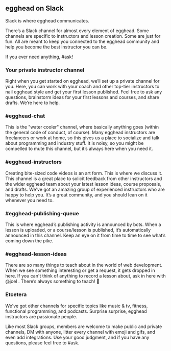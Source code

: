 ## egghead on Slack
Slack is where egghead communicates.

There’s a Slack channel for almost every element of egghead. Some channels are specific to instructors and lesson creation. Some are just for fun. All are meant to keep you connected to the egghead community and help you become the best instructor you can be.

If you ever need anything, #ask!


### Your private instructor channel

Right when you get started on egghead, we’ll set up a private channel for you. Here, you can work with your coach and other top-tier instructors to nail egghead style and get your first lesson published. Feel free to ask any questions, brainstorm ideas for your first lessons and courses, and share drafts. We’re here to help.


### #egghead-chat

This is the "water cooler" channel, where basically anything goes (within the general code of conduct, of course). Many egghead instructors are freelancers or work at home, so this gives us a place to socialize and talk about programming and industry stuff. It is noisy, so you might be compelled to mute this channel, but it’s always here when you need it.


### #egghead-instructors

Creating bite-sized code videos is an art form. This is where we discuss it. This channel is a great place to solicit feedback from other instructors and the wider egghead team about your latest lesson ideas, course proposals, and drafts. We've got an amazing group of experienced instructors who are happy to help you. It’s a great community, and you should lean on it whenever you need to.


### #egghead-publishing-queue

This is where egghead’s publishing activity is announced by bots. When a lesson is uploaded, or a course/lesson is published, it’s automatically announced in this channel. Keep an eye on it from time to time to see what’s coming down the pike.


### #egghead-lesson-ideas

There are so many things to teach about in the world of web development. When we see something interesting or get a request, it gets dropped in here. If you can't think of anything to record a lesson about, ask in here with @joel . There’s always something to teach! 🙂


### Etcetera

We've got other channels for specific topics like music & tv, fitness, functional programming, and podcasts. Surprise surprise, egghead instructors are passionate people.

Like most Slack groups, members are welcome to make public and private channels, DM with anyone, litter every channel with emoji and gifs, and even add integrations. Use your good judgment, and if you have any questions, please feel free to #ask.